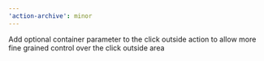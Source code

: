 ```yaml
---
'action-archive': minor
---
```


Add optional container parameter to the click outside action to allow more fine grained control over the click outside area
